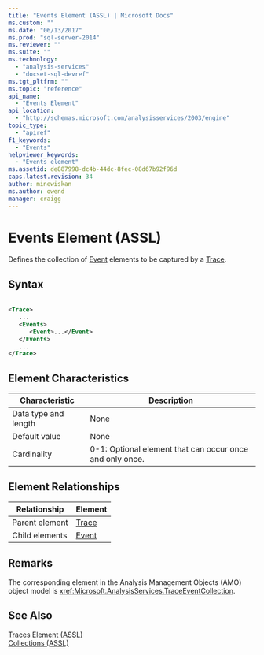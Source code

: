 ```yaml
---
title: "Events Element (ASSL) | Microsoft Docs"
ms.custom: ""
ms.date: "06/13/2017"
ms.prod: "sql-server-2014"
ms.reviewer: ""
ms.suite: ""
ms.technology: 
  - "analysis-services"
  - "docset-sql-devref"
ms.tgt_pltfrm: ""
ms.topic: "reference"
api_name: 
  - "Events Element"
api_location: 
  - "http://schemas.microsoft.com/analysisservices/2003/engine"
topic_type: 
  - "apiref"
f1_keywords: 
  - "Events"
helpviewer_keywords: 
  - "Events element"
ms.assetid: de887998-dc4b-44dc-8fec-08d67b92f96d
caps.latest.revision: 34
author: minewiskan
ms.author: owend
manager: craigg
---
```

# Events Element (ASSL)
  Defines the collection of [Event](../objects/event-element-assl.md) elements to be captured by a [Trace](../objects/trace-element-assl.md).  
  
## Syntax  
  
```xml  
  
<Trace>  
   ...  
   <Events>  
      <Event>...</Event>  
   </Events>  
   ...  
</Trace>  
```  
  
## Element Characteristics  
  
|Characteristic|Description|  
|--------------------|-----------------|  
|Data type and length|None|  
|Default value|None|  
|Cardinality|0-1: Optional element that can occur once and only once.|  
  
## Element Relationships  
  
|Relationship|Element|  
|------------------|-------------|  
|Parent element|[Trace](../objects/trace-element-assl.md)|  
|Child elements|[Event](../objects/event-element-assl.md)|  
  
## Remarks  
 The corresponding element in the Analysis Management Objects (AMO) object model is <xref:Microsoft.AnalysisServices.TraceEventCollection>.  
  
## See Also  
 [Traces Element &#40;ASSL&#41;](traces-element-assl.md)   
 [Collections &#40;ASSL&#41;](collections-assl.md)  
  
  
